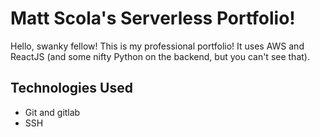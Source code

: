# Matt Scola's Serverless Portfolio!

Hello, swanky fellow! This is my professional portfolio! It uses AWS and ReactJS (and some nifty Python on the backend, but you can't see that).

## Technologies Used
- Git and gitlab
- SSH